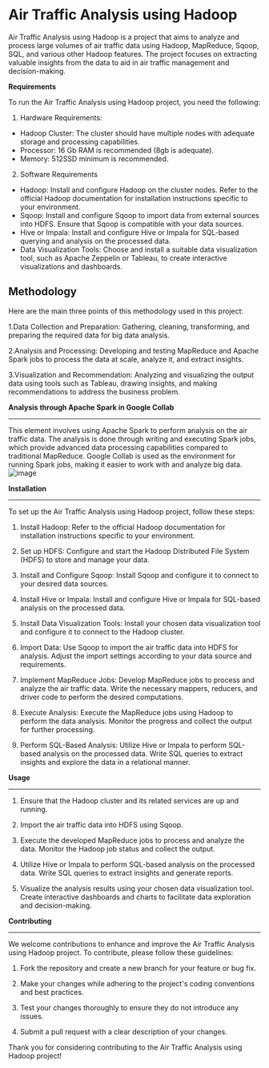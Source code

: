 # Air Traffic Analysis using Hadoop

Air Traffic Analysis using Hadoop is a project that aims to analyze and process large volumes of air traffic data using Hadoop, MapReduce, Sqoop, SQL, and various other Hadoop features. The project focuses on extracting valuable insights from the data to aid in air traffic management and decision-making.




**Requirements**<br>


To run the Air Traffic Analysis using Hadoop project, you need the following:

1. Hardware Requirements:

- Hadoop Cluster: The cluster should have multiple nodes with adequate storage and processing capabilities.
- Processor: 16 Gb RAM is recommended (8gb is adequate).
- Memory: 512SSD minimum is recommended.

2. Software Requirements

- Hadoop: Install and configure Hadoop on the cluster nodes. Refer to the official Hadoop documentation for installation instructions specific to your environment.
- Sqoop: Install and configure Sqoop to import data from external sources into HDFS. Ensure that Sqoop is compatible with your data sources.
- Hive or Impala: Install and configure Hive or Impala for SQL-based querying and analysis on the processed data.
- Data Visualization Tools: Choose and install a suitable data visualization tool, such as Apache Zeppelin or Tableau, to create interactive visualizations and dashboards.


## Methodology


Here are the main three points of this methodology used in this project:

1.Data Collection and Preparation: Gathering, cleaning, transforming, and preparing the required data for big data analysis.

2.Analysis and Processing: Developing and testing MapReduce and Apache Spark jobs to process the data at scale, analyze it, and extract insights.

3.Visualization and Recommendation: Analyzing and visualizing the output data using tools such as Tableau, drawing insights, and making recommendations to address the business problem.



**Analysis through Apache Spark in Google Collab**<br>
***
This element involves using Apache Spark to perform analysis on the air traffic data. The analysis is done through writing and executing Spark jobs, which provide advanced data processing capabilities compared to traditional MapReduce. Google Collab is used as the environment for running Spark jobs, making it easier to work with and analyze big data.
![image](https://github.com/user-attachments/assets/4a047e47-4d85-48cc-a8c1-71c1bd562d1f)


**Installation**<br>
***

To set up the Air Traffic Analysis using Hadoop project, follow these steps:

1. Install Hadoop: Refer to the official Hadoop documentation for installation instructions specific to your environment.

2. Set up HDFS: Configure and start the Hadoop Distributed File System (HDFS) to store and manage your data.

3. Install and Configure Sqoop: Install Sqoop and configure it to connect to your desired data sources.

4. Install Hive or Impala: Install and configure Hive or Impala for SQL-based analysis on the processed data.

5. Install Data Visualization Tools: Install your chosen data visualization tool and configure it to connect to the Hadoop cluster.

6. Import Data: Use Sqoop to import the air traffic data into HDFS for analysis. Adjust the import settings according to your data source and requirements.

7. Implement MapReduce Jobs: Develop MapReduce jobs to process and analyze the air traffic data. Write the necessary mappers, reducers, and driver code to perform the desired computations.

8. Execute Analysis: Execute the MapReduce jobs using Hadoop to perform the data analysis. Monitor the progress and collect the output for further processing.

9. Perform SQL-Based Analysis: Utilize Hive or Impala to perform SQL-based analysis on the processed data. Write SQL queries to extract insights and explore the data in a relational manner.

**Usage**<br>
***

1. Ensure that the Hadoop cluster and its related services are up and running.

2. Import the air traffic data into HDFS using Sqoop.

3. Execute the developed MapReduce jobs to process and analyze the data. Monitor the Hadoop job status and collect the output.

4. Utilize Hive or Impala to perform SQL-based analysis on the processed data. Write SQL queries to extract insights and generate reports.

5. Visualize the analysis results using your chosen data visualization tool. Create interactive dashboards and charts to facilitate data exploration and decision-making.

**Contributing**<br>
***

We welcome contributions to enhance and improve the Air Traffic Analysis using Hadoop project. To contribute, please follow these guidelines:

1. Fork the repository and create a new branch for your feature or bug fix.

2. Make your changes while adhering to the project's coding conventions and best practices.

3. Test your changes thoroughly to ensure they do not introduce any issues.

4. Submit a pull request with a clear description of your changes.

Thank you for considering contributing to the Air Traffic Analysis using Hadoop project!

